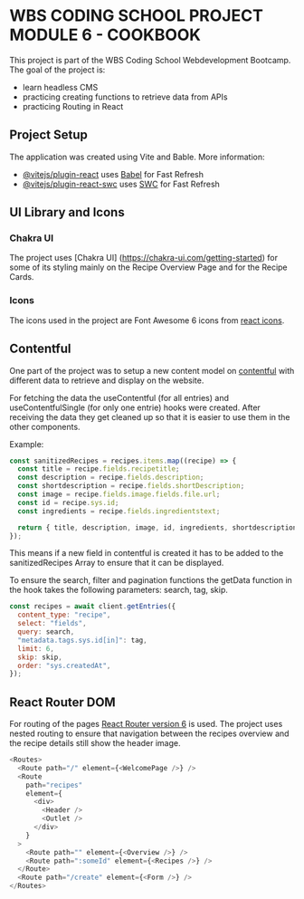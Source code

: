 # WBS CODING SCHOOL PROJECT MODULE 6 - COOKBOOK

This project is part of the WBS Coding School Webdevelopment Bootcamp. The goal of the project is:

- learn headless CMS
- practicing creating functions to retrieve data from APIs
- practicing Routing in React

## Project Setup

The application was created using Vite and Bable.
More information:

- [@vitejs/plugin-react](https://github.com/vitejs/vite-plugin-react/blob/main/packages/plugin-react/README.md) uses [Babel](https://babeljs.io/) for Fast Refresh
- [@vitejs/plugin-react-swc](https://github.com/vitejs/vite-plugin-react-swc) uses [SWC](https://swc.rs/) for Fast Refresh

## UI Library and Icons

### Chakra UI

The project uses [Chakra UI] (https://chakra-ui.com/getting-started) for some of its styling mainly on the Recipe Overview Page and for the Recipe Cards.

### Icons

The icons used in the project are Font Awesome 6 icons from [react icons](https://react-icons.github.io/react-icons/icons?name=fa6).

## Contentful

One part of the project was to setup a new content model on [contentful](https://www.contentful.com/) with different data to retrieve and display on the website.

For fetching the data the useContentful (for all entries) and useContentfulSingle (for only one entrie) hooks were created. After receiving the data they get cleaned up so that it is easier to use them in the other components.

Example:

```js
const sanitizedRecipes = recipes.items.map((recipe) => {
  const title = recipe.fields.recipetitle;
  const description = recipe.fields.description;
  const shortdescription = recipe.fields.shortDescription;
  const image = recipe.fields.image.fields.file.url;
  const id = recipe.sys.id;
  const ingredients = recipe.fields.ingredientstext;

  return { title, description, image, id, ingredients, shortdescription };
});
```

This means if a new field in contentful is created it has to be added to the sanitizedRecipes Array to ensure that it can be displayed.

To ensure the search, filter and pagination functions the getData function in the hook takes the following parameters: search, tag, skip.

```js
const recipes = await client.getEntries({
  content_type: "recipe",
  select: "fields",
  query: search,
  "metadata.tags.sys.id[in]": tag,
  limit: 6,
  skip: skip,
  order: "sys.createdAt",
});
```

## React Router DOM

For routing of the pages [React Router version 6](https://reactrouter.com/en/main) is used.
The project uses nested routing to ensure that navigation between the recipes overview and the recipe details still show the header image.

```js
<Routes>
  <Route path="/" element={<WelcomePage />} />
  <Route
    path="recipes"
    element={
      <div>
        <Header />
        <Outlet />
      </div>
    }
  >
    <Route path="" element={<Overview />} />
    <Route path=":someId" element={<Recipes />} />
  </Route>
  <Route path="/create" element={<Form />} />
</Routes>
```
